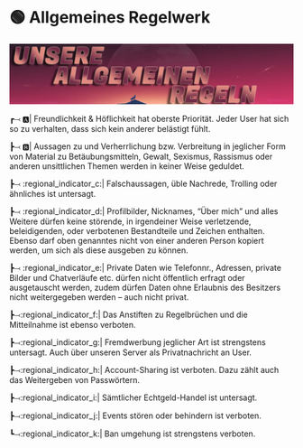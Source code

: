 # 🟢 Allgemeines Regelwerk

![🗴 §1 – Allgemeine Regeln](../.gitbook/assets/grafik.png)



┏⤙ 🅰| Freundlichkeit & Höflichkeit hat oberste Priorität. Jeder User hat sich so zu verhalten, dass sich kein anderer belästigt fühlt.

┣⤙ 🅱| Aussagen zu und Verherrlichung bzw. Verbreitung in jeglicher Form von Material zu Betäubungsmitteln, Gewalt, Sexismus, Rassismus oder anderen unsittlichen Themen werden in keiner Weise geduldet.

┣⤙ :regional\_indicator\_c:| Falschaussagen, üble Nachrede, Trolling oder ähnliches ist untersagt.

┣⤙ :regional\_indicator\_d:| Profilbilder, Nicknames, “Über mich” und alles Weitere dürfen keine störende, in irgendeiner Weise verletzende, beleidigenden, oder verbotenen Bestandteile und Zeichen enthalten. Ebenso darf oben genanntes nicht von einer anderen Person kopiert werden, um sich als diese ausgeben zu können.

┣⤙ :regional\_indicator\_e:| Private Daten wie Telefonnr., Adressen, private Bilder und Chatverläufe etc. dürfen nicht öffentlich erfragt oder ausgetauscht werden, zudem dürfen Daten ohne Erlaubnis des Besitzers nicht weitergegeben werden – auch nicht privat.

┣⤙:regional\_indicator\_f:| Das Anstiften zu Regelbrüchen und die Mitteilnahme ist ebenso verboten.

┣⤙:regional\_indicator\_g:| Fremdwerbung jeglicher Art ist strengstens untersagt. Auch über unseren Server als Privatnachricht an User.

┣⤙:regional\_indicator\_h:| Account-Sharing ist verboten. Dazu zählt auch das Weitergeben von Passwörtern.

┣⤙:regional\_indicator\_i:| Sämtlicher Echtgeld-Handel ist untersagt.

┣⤙:regional\_indicator\_j:| Events stören oder behindern ist verboten.

┗⤙:regional\_indicator\_k:| Ban umgehung ist strengstens verboten.
